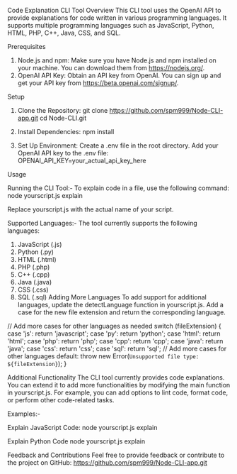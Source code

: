Code Explanation CLI Tool
Overview
This CLI tool uses the OpenAI API to provide explanations for code written in various programming languages. It supports multiple programming languages such as JavaScript, Python, HTML, PHP, C++, Java, CSS, and SQL.

Prerequisites
1. Node.js and npm: Make sure you have Node.js and npm installed on your machine. You can download them from https://nodejs.org/.
2. OpenAI API Key: Obtain an API key from OpenAI. You can sign up and get your API key from https://beta.openai.com/signup/.


Setup
1. Clone the Repository:
git clone https://github.com/spm999/Node-CLI-app.git
cd Node-CLI.git

2. Install Dependencies:
npm install

3. Set Up Environment:
Create a .env file in the root directory. Add your OpenAI API key to the .env file:
OPENAI_API_KEY=your_actual_api_key_here


Usage

Running the CLI Tool:-
To explain code in a file, use the following command:
node yourscript.js explain

Replace yourscript.js with the actual name of your script.

Supported Languages:-
The tool currently supports the following languages:

1. JavaScript (.js)
2. Python (.py)
3. HTML (.html)
4. PHP (.php)
5. C++ (.cpp)
6. Java (.java)
7. CSS (.css)
8. SQL (.sql)
Adding More Languages
To add support for additional languages, update the detectLanguage function in yourscript.js. Add a case for the new file extension and return the corresponding language.

// Add more cases for other languages as needed
switch (fileExtension) {
  case 'js':
    return 'javascript';
  case 'py':
    return 'python';
  case 'html':
    return 'html';
  case 'php':
    return 'php';
  case 'cpp':
    return 'cpp';
  case 'java':
    return 'java';
  case 'css':
    return 'css';
  case 'sql':
    return 'sql';
  // Add more cases for other languages
  default:
    throw new Error(`Unsupported file type: ${fileExtension}`);
}


Additional Functionality
The CLI tool currently provides code explanations. You can extend it to add more functionalities by modifying the main function in yourscript.js. For example, you can add options to lint code, format code, or perform other code-related tasks.


Examples:-

Explain JavaScript Code:
node yourscript.js explain

Explain Python Code
node yourscript.js explain


Feedback and Contributions
Feel free to provide feedback or contribute to the project on GitHub: 
https://github.com/spm999/Node-CLI-app.git

















